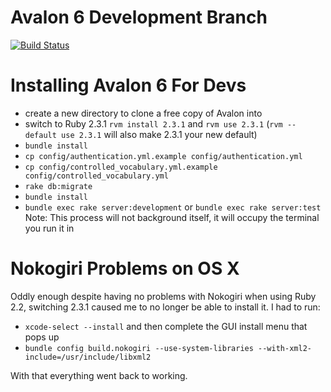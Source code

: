 # Avalon 6 Development Branch

[![Build Status](https://travis-ci.org/avalonmediasystem/avalon.svg?branch=master)](https://travis-ci.org/avalonmediasystem/avalon)

# Installing Avalon 6 For Devs

* create a new directory to clone a free copy of Avalon into
* switch to Ruby 2.3.1 ``rvm install 2.3.1`` and ``rvm use 2.3.1`` (``rvm --default use 2.3.1`` will also make 2.3.1 your new default)
* ``bundle install``
* ``cp config/authentication.yml.example config/authentication.yml``
* ``cp config/controlled_vocabulary.yml.example config/controlled_vocabulary.yml``
* ``rake db:migrate``
* ``bundle install``
* ``bundle exec rake server:development`` or ``bundle exec rake server:test`` Note: This process will not background itself, it will occupy the terminal you run it in

# Nokogiri Problems on OS X

Oddly enough despite having no problems with Nokogiri when using Ruby 2.2, switching 2.3.1 caused me to no longer be able to install it.  I had to run:

* ``xcode-select --install`` and then complete the GUI install menu that pops up
* ``bundle config build.nokogiri --use-system-libraries --with-xml2-include=/usr/include/libxml2``

With that everything went back to working.
